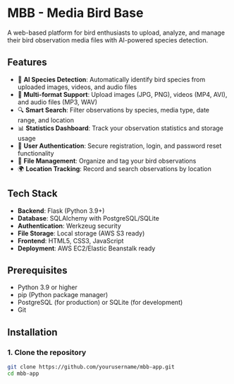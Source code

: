 # MBB - Media Bird Base

A web-based platform for bird enthusiasts to upload, analyze, and manage their bird observation media files with AI-powered species detection.

## Features

- 🦜 **AI Species Detection**: Automatically identify bird species from uploaded images, videos, and audio files
- 📸 **Multi-format Support**: Upload images (JPG, PNG), videos (MP4, AVI), and audio files (MP3, WAV)
- 🔍 **Smart Search**: Filter observations by species, media type, date range, and location
- 📊 **Statistics Dashboard**: Track your observation statistics and storage usage
- 🔐 **User Authentication**: Secure registration, login, and password reset functionality
- 📁 **File Management**: Organize and tag your bird observations
- 🌍 **Location Tracking**: Record and search observations by location

## Tech Stack

- **Backend**: Flask (Python 3.9+)
- **Database**: SQLAlchemy with PostgreSQL/SQLite
- **Authentication**: Werkzeug security
- **File Storage**: Local storage (AWS S3 ready)
- **Frontend**: HTML5, CSS3, JavaScript
- **Deployment**: AWS EC2/Elastic Beanstalk ready

## Prerequisites

- Python 3.9 or higher
- pip (Python package manager)
- PostgreSQL (for production) or SQLite (for development)
- Git

## Installation

### 1. Clone the repository

```bash
git clone https://github.com/yourusername/mbb-app.git
cd mbb-app

